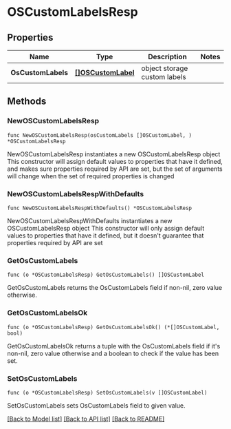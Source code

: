 # OSCustomLabelsResp

## Properties

Name | Type | Description | Notes
------------ | ------------- | ------------- | -------------
**OsCustomLabels** | [**[]OSCustomLabel**](OSCustomLabel.md) | object storage custom labels | 

## Methods

### NewOSCustomLabelsResp

`func NewOSCustomLabelsResp(osCustomLabels []OSCustomLabel, ) *OSCustomLabelsResp`

NewOSCustomLabelsResp instantiates a new OSCustomLabelsResp object
This constructor will assign default values to properties that have it defined,
and makes sure properties required by API are set, but the set of arguments
will change when the set of required properties is changed

### NewOSCustomLabelsRespWithDefaults

`func NewOSCustomLabelsRespWithDefaults() *OSCustomLabelsResp`

NewOSCustomLabelsRespWithDefaults instantiates a new OSCustomLabelsResp object
This constructor will only assign default values to properties that have it defined,
but it doesn't guarantee that properties required by API are set

### GetOsCustomLabels

`func (o *OSCustomLabelsResp) GetOsCustomLabels() []OSCustomLabel`

GetOsCustomLabels returns the OsCustomLabels field if non-nil, zero value otherwise.

### GetOsCustomLabelsOk

`func (o *OSCustomLabelsResp) GetOsCustomLabelsOk() (*[]OSCustomLabel, bool)`

GetOsCustomLabelsOk returns a tuple with the OsCustomLabels field if it's non-nil, zero value otherwise
and a boolean to check if the value has been set.

### SetOsCustomLabels

`func (o *OSCustomLabelsResp) SetOsCustomLabels(v []OSCustomLabel)`

SetOsCustomLabels sets OsCustomLabels field to given value.



[[Back to Model list]](../README.md#documentation-for-models) [[Back to API list]](../README.md#documentation-for-api-endpoints) [[Back to README]](../README.md)


